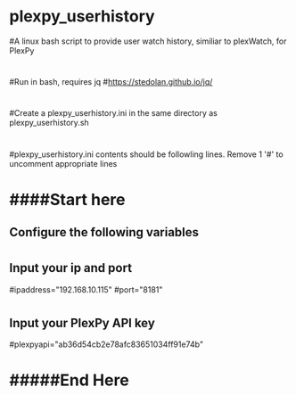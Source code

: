 # plexpy_userhistory
#A linux bash script to provide user watch history, similiar to plexWatch, for PlexPy
#
#Run in bash, requires jq
#https://stedolan.github.io/jq/
#
#Create a plexpy_userhistory.ini in the same directory as plexpy_userhistory.sh
#
#plexpy_userhistory.ini contents should be followling lines. Remove 1 '#' to uncomment appropriate lines
#
# ####Start here
## Configure the following variables
#
## Input your ip and port
#ipaddress="192.168.10.115"
#port="8181"
#
## Input your PlexPy API key
#plexpyapi="ab36d54cb2e78afc83651034ff91e74b"
#
# #####End Here
